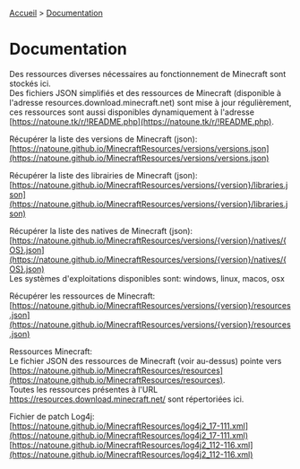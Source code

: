 [Accueil](..) > [Documentation](#)

# Documentation

Des ressources diverses nécessaires au fonctionnement de Minecraft sont stockés ici.  
Des fichiers JSON simplifiés et des ressources de Minecraft (disponible à l'adresse resources.download.minecraft.net) sont mise à jour régulièrement, ces ressources sont aussi disponibles dynamiquement à l'adresse [https://natoune.tk/r/!README.php](https://natoune.tk/r/!README.php).

Récupérer la liste des versions de Minecraft (json):  
[https://natoune.github.io/MinecraftResources/versions/versions.json](https://natoune.github.io/MinecraftResources/versions/versions.json)

Récupérer la liste des librairies de Minecraft (json):  
[https://natoune.github.io/MinecraftResources/versions/{version}/libraries.json](https://natoune.github.io/MinecraftResources/versions/{version}/libraries.json)

Récupérer la liste des natives de Minecraft (json):  
[https://natoune.github.io/MinecraftResources/versions/{version}/natives/{OS}.json](https://natoune.github.io/MinecraftResources/versions/{version}/natives/{OS}.json)  
Les systèmes d'exploitations disponibles sont: windows, linux, macos, osx

Récupérer les ressources de Minecraft:  
[https://natoune.github.io/MinecraftResources/versions/{version}/resources.json](https://natoune.github.io/MinecraftResources/versions/{version}/resources.json)  


Ressources Minecraft:  
Le fichier JSON des ressources de Minecraft (voir au-dessus) pointe vers [https://natoune.github.io/MinecraftResources/resources](https://natoune.github.io/MinecraftResources/resources).  
Toutes les ressources présentes à l'URL https://resources.download.minecraft.net/ sont répertoriées ici.


Fichier de patch Log4j:  
[https://natoune.github.io/MinecraftResources/log4j2_17-111.xml](https://natoune.github.io/MinecraftResources/log4j2_17-111.xml)  
[https://natoune.github.io/MinecraftResources/log4j2_112-116.xml](https://natoune.github.io/MinecraftResources/log4j2_112-116.xml)